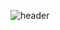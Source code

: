 ![header](https://capsule-render.vercel.app/api?type=venom&text=HISEHOONAN&fontColor=FFFFFF&fontSize=80)
